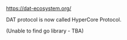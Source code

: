https://dat-ecosystem.org/ 

DAT protocol is now called HyperCore Protocol. 

(Unable to find go library - TBA)